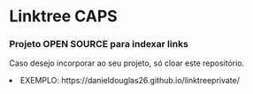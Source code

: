 # Linktree CAPS
### Projeto OPEN SOURCE para indexar links

Caso desejo incorporar ao seu projeto, só cloar este repositório.

<li>EXEMPLO: https://danieldouglas26.github.io/linktreeprivate/</li>
